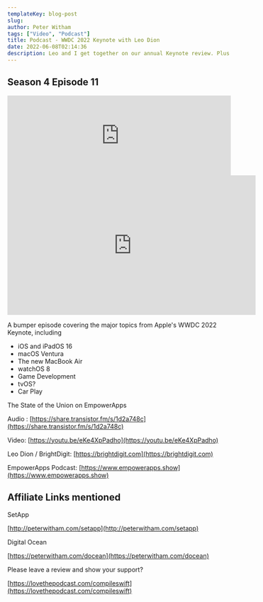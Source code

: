 ```yaml
---
templateKey: blog-post
slug:
author: Peter Witham
tags: ["Video", "Podcast"]
title: Podcast - WWDC 2022 Keynote with Leo Dion
date: 2022-06-08T02:14:36
description: Leo and I get together on our annual Keynote review. Plus follow up State of the union.
---
```


## Season 4 Episode 11

<iframe width="100%" height="180" frameborder="no" scrolling="no" seamless src="https://share.transistor.fm/e/893063f2/dark"></iframe>

<iframe width="560" height="315" src="https://www.youtube.com/embed/QU1MUGD9Ink" title="YouTube video player" frameborder="0" allow="accelerometer; autoplay; clipboard-write; encrypted-media; gyroscope; picture-in-picture" allowfullscreen></iframe>

A bumper episode covering the major topics from Apple's WWDC 2022 Keynote, including

- iOS and iPadOS 16
- macOS Ventura
- The new MacBook Air
- watchOS 8
- Game Development
- tvOS?
- Car Play

The State of the Union on EmpowerApps

Audio : [https://share.transistor.fm/s/1d2a748c](https://share.transistor.fm/s/1d2a748c)

Video: [https://youtu.be/eKe4XpPadho](https://youtu.be/eKe4XpPadho)

Leo Dion / BrightDigit: [https://brightdigit.com](https://brightdigit.com)

EmpowerApps Podcast: [https://www.empowerapps.show](https://www.empowerapps.show)

## Affiliate Links mentioned

SetApp

[http://peterwitham.com/setapp](http://peterwitham.com/setapp)

Digital Ocean

[https://peterwitham.com/docean](https://peterwitham.com/docean)

Please leave a review and show your support?

[https://lovethepodcast.com/compileswift](https://lovethepodcast.com/compileswift)
